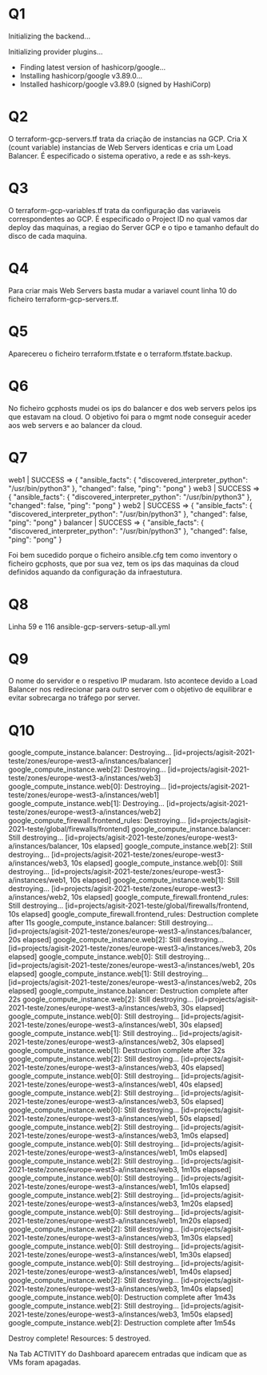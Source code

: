 # Q1
Initializing the backend...

Initializing provider plugins...
- Finding latest version of hashicorp/google...
- Installing hashicorp/google v3.89.0...
- Installed hashicorp/google v3.89.0 (signed by HashiCorp)

# Q2
O terraform-gcp-servers.tf trata da criação de instancias na GCP. Cria X (count variable) instancias de Web Servers identicas e cria um Load Balancer. É especificado o sistema operativo, a rede e as ssh-keys.

# Q3
O terraform-gcp-variables.tf trata da configuração das variaveis correspondentes ao GCP. É especificado o Project ID no qual vamos dar deploy das maquinas, a regiao do Server GCP e o tipo e tamanho default do disco de cada maquina.

# Q4
Para criar mais Web Servers basta mudar a variavel count linha 10 do ficheiro terraform-gcp-servers.tf.

# Q5
Aparecereu o ficheiro terraform.tfstate e o terraform.tfstate.backup.

# Q6
No ficheiro gcphosts mudei os ips do balancer e dos web servers pelos ips que estavam na cloud. O objetivo foi para o mgmt node conseguir aceder aos web servers e ao balancer da cloud.

# Q7
web1 | SUCCESS => {
    "ansible_facts": {
        "discovered_interpreter_python": "/usr/bin/python3"
    },
    "changed": false,
    "ping": "pong"
}
web3 | SUCCESS => {
    "ansible_facts": {
        "discovered_interpreter_python": "/usr/bin/python3"
    },
    "changed": false,
    "ping": "pong"
}
web2 | SUCCESS => {
    "ansible_facts": {
        "discovered_interpreter_python": "/usr/bin/python3"
    },
    "changed": false,
    "ping": "pong"
}
balancer | SUCCESS => {
    "ansible_facts": {
        "discovered_interpreter_python": "/usr/bin/python3"
    },
    "changed": false,
    "ping": "pong"
}

Foi bem sucedido porque o ficheiro ansible.cfg tem como inventory o ficheiro gcphosts, que por sua vez, tem os ips das maquinas da cloud definidos aquando da configuração da infraestutura.

# Q8
Linha 59 e 116 ansible-gcp-servers-setup-all.yml

# Q9
O nome do servidor e o respetivo IP mudaram. Isto acontece devido a Load Balancer nos redirecionar para outro server com o objetivo de equilibrar e evitar sobrecarga no tráfego por server.

# Q10
google_compute_instance.balancer: Destroying... [id=projects/agisit-2021-teste/zones/europe-west3-a/instances/balancer]
google_compute_instance.web[2]: Destroying... [id=projects/agisit-2021-teste/zones/europe-west3-a/instances/web3]
google_compute_instance.web[0]: Destroying... [id=projects/agisit-2021-teste/zones/europe-west3-a/instances/web1]
google_compute_instance.web[1]: Destroying... [id=projects/agisit-2021-teste/zones/europe-west3-a/instances/web2]
google_compute_firewall.frontend_rules: Destroying... [id=projects/agisit-2021-teste/global/firewalls/frontend]
google_compute_instance.balancer: Still destroying... [id=projects/agisit-2021-teste/zones/europe-west3-a/instances/balancer, 10s elapsed]
google_compute_instance.web[2]: Still destroying... [id=projects/agisit-2021-teste/zones/europe-west3-a/instances/web3, 10s elapsed]
google_compute_instance.web[0]: Still destroying... [id=projects/agisit-2021-teste/zones/europe-west3-a/instances/web1, 10s elapsed]
google_compute_instance.web[1]: Still destroying... [id=projects/agisit-2021-teste/zones/europe-west3-a/instances/web2, 10s elapsed]
google_compute_firewall.frontend_rules: Still destroying... [id=projects/agisit-2021-teste/global/firewalls/frontend, 10s elapsed]
google_compute_firewall.frontend_rules: Destruction complete after 11s
google_compute_instance.balancer: Still destroying... [id=projects/agisit-2021-teste/zones/europe-west3-a/instances/balancer, 20s elapsed]
google_compute_instance.web[2]: Still destroying... [id=projects/agisit-2021-teste/zones/europe-west3-a/instances/web3, 20s elapsed]
google_compute_instance.web[0]: Still destroying... [id=projects/agisit-2021-teste/zones/europe-west3-a/instances/web1, 20s elapsed]
google_compute_instance.web[1]: Still destroying... [id=projects/agisit-2021-teste/zones/europe-west3-a/instances/web2, 20s elapsed]
google_compute_instance.balancer: Destruction complete after 22s
google_compute_instance.web[2]: Still destroying... [id=projects/agisit-2021-teste/zones/europe-west3-a/instances/web3, 30s elapsed]
google_compute_instance.web[0]: Still destroying... [id=projects/agisit-2021-teste/zones/europe-west3-a/instances/web1, 30s elapsed]
google_compute_instance.web[1]: Still destroying... [id=projects/agisit-2021-teste/zones/europe-west3-a/instances/web2, 30s elapsed]
google_compute_instance.web[1]: Destruction complete after 32s
google_compute_instance.web[2]: Still destroying... [id=projects/agisit-2021-teste/zones/europe-west3-a/instances/web3, 40s elapsed]
google_compute_instance.web[0]: Still destroying... [id=projects/agisit-2021-teste/zones/europe-west3-a/instances/web1, 40s elapsed]
google_compute_instance.web[2]: Still destroying... [id=projects/agisit-2021-teste/zones/europe-west3-a/instances/web3, 50s elapsed]
google_compute_instance.web[0]: Still destroying... [id=projects/agisit-2021-teste/zones/europe-west3-a/instances/web1, 50s elapsed]
google_compute_instance.web[2]: Still destroying... [id=projects/agisit-2021-teste/zones/europe-west3-a/instances/web3, 1m0s elapsed]
google_compute_instance.web[0]: Still destroying... [id=projects/agisit-2021-teste/zones/europe-west3-a/instances/web1, 1m0s elapsed]
google_compute_instance.web[2]: Still destroying... [id=projects/agisit-2021-teste/zones/europe-west3-a/instances/web3, 1m10s elapsed]
google_compute_instance.web[0]: Still destroying... [id=projects/agisit-2021-teste/zones/europe-west3-a/instances/web1, 1m10s elapsed]
google_compute_instance.web[2]: Still destroying... [id=projects/agisit-2021-teste/zones/europe-west3-a/instances/web3, 1m20s elapsed]
google_compute_instance.web[0]: Still destroying... [id=projects/agisit-2021-teste/zones/europe-west3-a/instances/web1, 1m20s elapsed]
google_compute_instance.web[2]: Still destroying... [id=projects/agisit-2021-teste/zones/europe-west3-a/instances/web3, 1m30s elapsed]
google_compute_instance.web[0]: Still destroying... [id=projects/agisit-2021-teste/zones/europe-west3-a/instances/web1, 1m30s elapsed]
google_compute_instance.web[0]: Still destroying... [id=projects/agisit-2021-teste/zones/europe-west3-a/instances/web1, 1m40s elapsed]
google_compute_instance.web[2]: Still destroying... [id=projects/agisit-2021-teste/zones/europe-west3-a/instances/web3, 1m40s elapsed]
google_compute_instance.web[0]: Destruction complete after 1m43s
google_compute_instance.web[2]: Still destroying... [id=projects/agisit-2021-teste/zones/europe-west3-a/instances/web3, 1m50s elapsed]
google_compute_instance.web[2]: Destruction complete after 1m54s

Destroy complete! Resources: 5 destroyed.

Na Tab ACTIVITY do Dashboard aparecem entradas que indicam que as VMs foram apagadas.